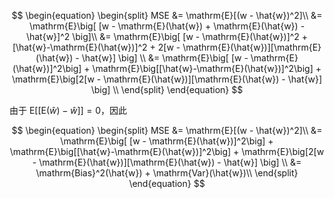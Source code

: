 <script type="text/javascript" src="http://cdn.mathjax.org/mathjax/latest/MathJax.js?config=default"></script>

$$
\begin{equation}
\begin{split}
MSE
 &= \mathrm{E}[(w - \hat{w})^2]\\
 &= \mathrm{E}\big[ [w - \mathrm{E}(\hat{w}) + \mathrm{E}(\hat{w}) - \hat{w}]^2 \big]\\
 &= \mathrm{E}\big[ [w - \mathrm{E}(\hat{w})]^2 + [\hat{w}-\mathrm{E}(\hat{w})]^2 + 2[w - \mathrm{E}(\hat{w})][\mathrm{E}(\hat{w}) - \hat{w}] \big] \\
 &= \mathrm{E}\big[ [w - \mathrm{E}(\hat{w})]^2\big] + \mathrm{E}\big[[\hat{w}-\mathrm{E}(\hat{w})]^2\big] + \mathrm{E}\big[2[w - \mathrm{E}(\hat{w})][\mathrm{E}(\hat{w}) - \hat{w}] \big] \\
\end{split}
\end{equation}
$$

由于 $\mathrm{E}\big[[\mathrm{E}(\hat{w}) - \hat{w}] \big]=0$，因此

$$
\begin{equation}
\begin{split}
MSE
 &= \mathrm{E}[(w - \hat{w})^2]\\
 &= \mathrm{E}\big[ [w - \mathrm{E}(\hat{w})]^2\big] + \mathrm{E}\big[[\hat{w}-\mathrm{E}(\hat{w})]^2\big] + \mathrm{E}\big[2[w - \mathrm{E}(\hat{w})][\mathrm{E}(\hat{w}) - \hat{w}] \big] \\
  &= \mathrm{Bias}^2(\hat{w}) + \mathrm{Var}(\hat{w})\\
\end{split}
\end{equation}
$$


